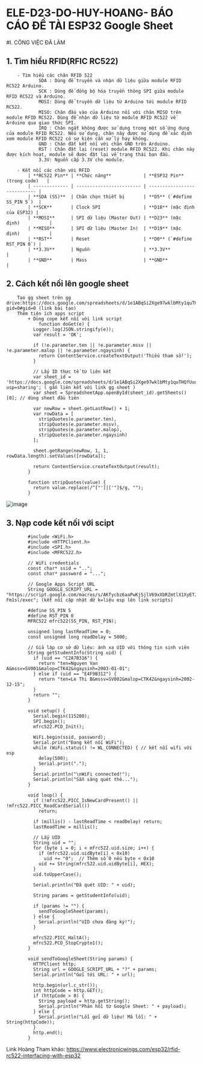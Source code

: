 # ELE-D23-DO-HUY-HOANG- BÁO CÁO ĐỀ TÀI ESP32 Google Sheet

#I. CÔNG VIỆC ĐÃ LÀM

## 1. Tìm hiểu RFID(RFIC RC522)
		- Tìm hiểu các chân RFID 522
				SDA : Dùng để truyền và nhận dữ liệu giữa module RFID RC522 Arduino.
				SCK : Dùng để đồng bộ hóa truyền thông SPI giữa module RFID RC522 và Arduino.
				MOSI: Dùng để truyền dữ liệu từ Arduino tới module RFID RC522.
				MISO: Chân đầu vào của Arduino nối với chân MISO trên module RFID RC522. Dùng để nhận dữ liệu từ module RFID RC522 về Arduino qua giao thức SPI.
				IRQ : Chân ngắt không được sử dụng trong một số ứng dụng của module RFID RC522. Nếu sử dụng, chân này được sử dụng để xác định xem module RFID RC522 có sự kiện cần xử lý hay không.
				GND : Chân đất kết nối với chân GND trên Arduino.
				RST : Chân đặt lại (reset) module RFID RC522. Khi chân này được kích hoạt, module sẽ được đặt lại về trạng thái ban đầu.
				3.3V: Nguồn cấp 3.3V cho module.
				
		- Kết nối các chân với RFID		
			| **RC522 Pin** | **Chức năng**            | **ESP32 Pin** (trong code)   |
			| ------------- | ------------------------ | ---------------------------- |
			| **SDA (SS)**  | Chân chọn thiết bị       | **D5** (`#define SS_PIN 5`)  |
			| **SCK**       | Clock SPI                | **D18** (mặc định của ESP32) |
			| **MOSI**      | SPI dữ liệu (Master Out) | **D23** (mặc định)           |
			| **MISO**      | SPI dữ liệu (Master In)  | **D19** (mặc định)           |
			| **RST**       | Reset                    | **D0** (`#define RST_PIN 0`) |
			| **3.3V**      | Nguồn                    | **3.3V**                     |
			| **GND**       | Mass                     | **GND**                      |

## 2. Cách kết nối lên google sheet
		Tạo gg sheet trên gg drive:https://docs.google.com/spreadsheets/d/1e1ABqSi2Xge97wklbMty1quTHQfUuu934hzB8mKNHuU/edit?gid=0#gid=0 (link bài tạo)
		Thêm tiện ích apps script 
			+ Dùng cope kết nối với link script 
				function doGet(e) {
			  Logger.log(JSON.stringify(e));
			  var result = 'OK';

			  if (!e.parameter.ten || !e.parameter.mssv || !e.parameter.malop || !e.parameter.ngaysinh) {
				return ContentService.createTextOutput('Thiếu tham số!');
			  }

			  // Lấy ID thực tế từ liên kết
			  var sheet_id = 'https://docs.google.com/spreadsheets/d/1e1ABqSi2Xge97wklbMty1quTHQfUuu934hzB8mKNHuU/edit?usp=sharing'; ( gắn liên kết với link gg sheet )
			  var sheet = SpreadsheetApp.openById(sheet_id).getSheets()[0]; // dùng sheet đầu tiên

			  var newRow = sheet.getLastRow() + 1;
			  var rowData = [
				stripQuotes(e.parameter.ten),
				stripQuotes(e.parameter.mssv),
				stripQuotes(e.parameter.malop),
				stripQuotes(e.parameter.ngaysinh)
			  ];

			  sheet.getRange(newRow, 1, 1, rowData.length).setValues([rowData]);

			  return ContentService.createTextOutput(result);
			}

			function stripQuotes(value) {
			  return value.replace(/^["']|['"]$/g, "");
			}
   ![image](https://github.com/user-attachments/assets/4620ca31-f5c7-4074-aefc-26a6cbb713bd)

## 3. Nạp code kết nối với scipt
			#include <WiFi.h>
			#include <HTTPClient.h>
			#include <SPI.h>
			#include <MFRC522.h>

			// WiFi credentials
			const char* ssid = "..";
			const char* password = "...";

			// Google Apps Script URL
			String GOOGLE_SCRIPT_URL = "https://script.google.com/macros/s/AKfycbz6aaPwKjSjlV69xXbRZmtlX1XyETJSx8tYT0JLmbKfLnUvYqyCn0cypfQ892-Fm1sl/exec"; (kết nối cập nhật dữ k=liệu esp lên link scripts)

			#define SS_PIN 5
			#define RST_PIN 0
			MFRC522 mfrc522(SS_PIN, RST_PIN);

			unsigned long lastReadTime = 0;
			const unsigned long readDelay = 5000;

			// Giả lập cơ sở dữ liệu: ánh xạ UID với thông tin sinh viên
			String getStudentInfo(String uid) {
			  if (uid == "C2A7B316") {
				return "ten=Nguyen Van A&mssv=SV001&malop=CTK42&ngaysinh=2003-01-01";
			  } else if (uid == "E4F9B312") {
				return "ten=Le Thi B&mssv=SV002&malop=CTK42&ngaysinh=2002-12-15";
			  }
			  return "";
			}

			void setup() {
			  Serial.begin(115200);
			  SPI.begin();
			  mfrc522.PCD_Init();

			  WiFi.begin(ssid, password);
			  Serial.print("Đang kết nối WiFi");
			  while (WiFi.status() != WL_CONNECTED) { // kết nối wifi với esp
				delay(500);
				Serial.print(".");
			  }
			  Serial.println("\nWiFi connected!");
			  Serial.println("Sẵn sàng quét thẻ...");
			}

			void loop() {
			  if (!mfrc522.PICC_IsNewCardPresent() || !mfrc522.PICC_ReadCardSerial())
				return;

			  if (millis() - lastReadTime < readDelay) return;  
			  lastReadTime = millis();

			  // Lấy UID
			  String uid = "";
			  for (byte i = 0; i < mfrc522.uid.size; i++) {
				if (mfrc522.uid.uidByte[i] < 0x10)
				  uid += "0";  // Thêm số 0 nếu byte < 0x10
				uid += String(mfrc522.uid.uidByte[i], HEX);
			  }
			  uid.toUpperCase();

			  Serial.println("Đã quét UID: " + uid);

			  String params = getStudentInfo(uid);

			  if (params != "") {
				sendToGoogleSheet(params);
			  } else {
				Serial.println("UID chưa đăng ký!");
			  }

			  mfrc522.PICC_HaltA();
			  mfrc522.PCD_StopCrypto1();
			}

			void sendToGoogleSheet(String params) {
			  HTTPClient http;
			  String url = GOOGLE_SCRIPT_URL + "?" + params;
			  Serial.println("Gửi tới URL: " + url);

			  http.begin(url.c_str());
			  int httpCode = http.GET();
			  if (httpCode > 0) {
				String payload = http.getString();
				Serial.println("Phản hồi từ Google Sheet: " + payload);
			  } else {
				Serial.println("Lỗi gửi dữ liệu! Mã lỗi: " + String(httpCode));
			  }
			  http.end();
			}
			
Link Hoàng Tham khảo: https://www.electronicwings.com/esp32/rfid-rc522-interfacing-with-esp32
